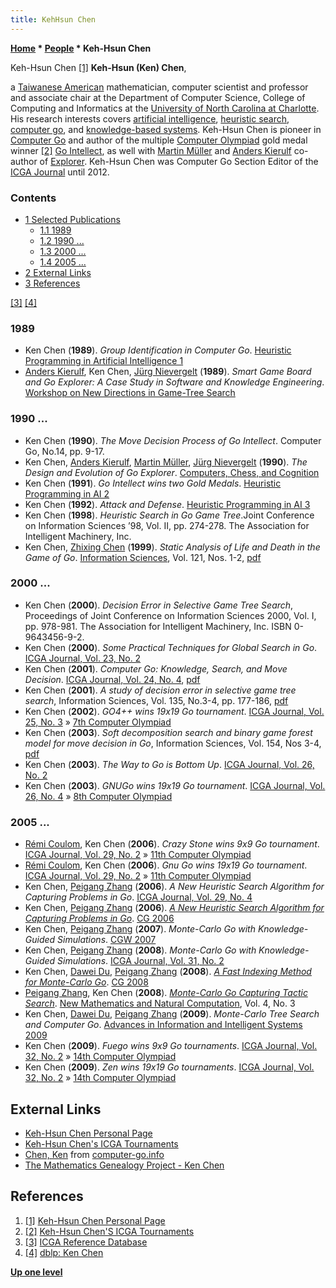 ```yaml
---
title: KehHsun Chen
---
```

**[Home](Home "Home") \* [People](People "People") \* Keh-Hsun Chen**



 [](https://webpages.uncc.edu/chen/) Keh-Hsun Chen <a id="cite-note-1" href="#cite-ref-1">[1]</a> 
**Keh-Hsun (Ken) Chen**,  

a [Taiwanese American](https://en.wikipedia.org/wiki/Taiwanese_American) mathematician, computer scientist and professor and associate chair at the Department of Computer Science, College of Computing and Informatics at the [University of North Carolina at Charlotte](https://en.wikipedia.org/wiki/University_of_North_Carolina_at_Charlotte). His research interests covers [artificial intelligence](Artificial_Intelligence "Artificial Intelligence"), [heuristic search](Search "Search"), [computer go](Go "Go"), and [knowledge-based systems](https://en.wikipedia.org/wiki/Knowledge-based_systems). Keh-Hsun Chen is pioneer in [Computer Go](Go "Go") and author of the multiple [Computer Olympiad](Computer_Olympiad "Computer Olympiad") gold medal winner <a id="cite-note-2" href="#cite-ref-2">[2]</a> [Go Intellect](https://www.game-ai-forum.org/icga-tournaments/program.php?id=98), as well with [Martin Müller](Martin_M%C3%BCller "Martin Müller") and [Anders Kierulf](Anders_Kierulf "Anders Kierulf") co-author of [Explorer](https://www.game-ai-forum.org/icga-tournaments/program.php?id=144). Keh-Hsun Chen was Computer Go Section Editor of the [ICGA Journal](ICGA_Journal "ICGA Journal") until 2012. 



### Contents


* [1 Selected Publications](#selected-publications)
	+ [1.1 1989](#1989)
	+ [1.2 1990 ...](#1990-...)
	+ [1.3 2000 ...](#2000-...)
	+ [1.4 2005 ...](#2005-...)
* [2 External Links](#external-links)
* [3 References](#references)






<a id="cite-note-3" href="#cite-ref-3">[3]</a> <a id="cite-note-4" href="#cite-ref-4">[4]</a>



### 1989


* Ken Chen (**1989**). *Group Identification in Computer Go*. [Heuristic Programming in Artificial Intelligence 1](1st_Computer_Olympiad#Workshop "1st Computer Olympiad")
* [Anders Kierulf](Anders_Kierulf "Anders Kierulf"), Ken Chen, [Jürg Nievergelt](J%C3%BCrg_Nievergelt "Jürg Nievergelt") (**1989**). *Smart Game Board and Go Explorer: A Case Study in Software and Knowledge Engineering*. [Workshop on New Directions in Game-Tree Search](WCCC_1989#Workshop "WCCC 1989")


### 1990 ...


* Ken Chen (**1990**). *The Move Decision Process of Go Intellect*. Computer Go, No.14, pp. 9-17.
* Ken Chen, [Anders Kierulf](Anders_Kierulf "Anders Kierulf"), [Martin Müller](Martin_M%C3%BCller "Martin Müller"), [Jürg Nievergelt](J%C3%BCrg_Nievergelt "Jürg Nievergelt") (**1990**). *The Design and Evolution of Go Explorer*. [Computers, Chess, and Cognition](Computers,_Chess,_and_Cognition "Computers, Chess, and Cognition")
* Ken Chen (**1991**). *Go Intellect wins two Gold Medals*. [Heuristic Programming in AI 2](2nd_Computer_Olympiad#Workshop "2nd Computer Olympiad")
* Ken Chen (**1992**). *Attack and Defense*. [Heuristic Programming in AI 3](3rd_Computer_Olympiad#Workshop "3rd Computer Olympiad")
* Ken Chen (**1998**). *Heuristic Search in Go Game Tree*.Joint Conference on Information Sciences ’98, Vol. II, pp. 274-278. The Association for Intelligent Machinery, Inc.
* Ken Chen, [Zhixing Chen](index.php?title=Zhixing_Chen&action=edit&redlink=1 "Zhixing Chen (page does not exist)") (**1999**). *Static Analysis of Life and Death in the Game of Go*. [Information Sciences](https://www.journals.elsevier.com/information-sciences), Vol. 121, Nos. 1-2, [pdf](https://webdocs.cs.ualberta.ca/~games/go/seminar/2002/020703/ld.pdf)


### 2000 ...


* Ken Chen (**2000**). *Decision Error in Selective Game Tree Search*, Proceedings of Joint Conference on Information Sciences 2000, Vol. I, pp. 978-981. The Association for Intelligent Machinery, Inc. ISBN 0-9643456-9-2.
* Ken Chen (**2000**). *Some Practical Techniques for Global Search in Go*. [ICGA Journal, Vol. 23, No. 2](ICGA_Journal#23_2 "ICGA Journal")
* Ken Chen (**2001**). *Computer Go: Knowledge, Search, and Move Decision*. [ICGA Journal, Vol. 24, No. 4](ICGA_Journal#24_4 "ICGA Journal"), [pdf](http://www.coit.uncc.edu/drchen/Papers/ComputerGo.pdf)
* Ken Chen (**2001**). *A study of decision error in selective game tree search*, Information Sciences, Vol. 135, No.3-4, pp. 177-186, [pdf](http://www.coit.uncc.edu/drchen/Papers/DecisionError.pdf)
* Ken Chen (**2002**). *GO4++ wins 19x19 Go tournament*. [ICGA Journal, Vol. 25, No. 3](ICGA_Journal#25_3 "ICGA Journal") » [7th Computer Olympiad](7th_Computer_Olympiad#Go "7th Computer Olympiad")
* Ken Chen (**2003**). *Soft decomposition search and binary game forest model for move decision in Go*, Information Sciences, Vol. 154, Nos 3-4, [pdf](http://www.coit.uncc.edu/drchen/Papers/SoftDecomposition.pdf)
* Ken Chen (**2003**). *The Way to Go is Bottom Up*. [ICGA Journal, Vol. 26, No. 2](ICGA_Journal#26_2 "ICGA Journal")
* Ken Chen (**2003**). *GNUGo wins 19x19 Go tournament*. [ICGA Journal, Vol. 26, No. 4](ICGA_Journal#26_4 "ICGA Journal") » [8th Computer Olympiad](8th_Computer_Olympiad#Go "8th Computer Olympiad")


### 2005 ...


* [Rémi Coulom](R%C3%A9mi_Coulom "Rémi Coulom"), Ken Chen (**2006**). *Crazy Stone wins 9x9 Go tournament*. [ICGA Journal, Vol. 29, No. 2](ICGA_Journal#29_2 "ICGA Journal") » [11th Computer Olympiad](11th_Computer_Olympiad#Go9x9 "11th Computer Olympiad")
* [Rémi Coulom](R%C3%A9mi_Coulom "Rémi Coulom"), Ken Chen (**2006**). *Gnu Go wins 19x19 Go tournament*. [ICGA Journal, Vol. 29, No. 2](ICGA_Journal#29_2 "ICGA Journal") » [11th Computer Olympiad](11th_Computer_Olympiad#Go "11th Computer Olympiad")
* Ken Chen, [Peigang Zhang](index.php?title=Peigang_Zhang&action=edit&redlink=1 "Peigang Zhang (page does not exist)") (**2006**). *A New Heuristic Search Algorithm for Capturing Problems in Go*. [ICGA Journal, Vol. 29, No. 4](ICGA_Journal#29_4 "ICGA Journal")
* Ken Chen, [Peigang Zhang](index.php?title=Peigang_Zhang&action=edit&redlink=1 "Peigang Zhang (page does not exist)") (**2006**). *[A New Heuristic Search Algorithm for Capturing Problems in Go](http://link.springer.com/chapter/10.1007/978-3-540-75538-8_3)*. [CG 2006](CG_2006 "CG 2006")
* Ken Chen, [Peigang Zhang](index.php?title=Peigang_Zhang&action=edit&redlink=1 "Peigang Zhang (page does not exist)") (**2007**). *Monte-Carlo Go with Knowledge-Guided Simulations*. [CGW 2007](CGW_2007 "CGW 2007")
* Ken Chen, [Peigang Zhang](index.php?title=Peigang_Zhang&action=edit&redlink=1 "Peigang Zhang (page does not exist)") (**2008**). *Monte-Carlo Go with Knowledge-Guided Simulations*. [ICGA Journal, Vol. 31, No. 2](ICGA_Journal#31_2 "ICGA Journal")
* Ken Chen, [Dawei Du](index.php?title=Dawei_Du&action=edit&redlink=1 "Dawei Du (page does not exist)"), [Peigang Zhang](index.php?title=Peigang_Zhang&action=edit&redlink=1 "Peigang Zhang (page does not exist)") (**2008**). *[A Fast Indexing Method for Monte-Carlo Go](http://link.springer.com/chapter/10.1007/978-3-540-87608-3_9)*. [CG 2008](CG_2008 "CG 2008")
* [Peigang Zhang](index.php?title=Peigang_Zhang&action=edit&redlink=1 "Peigang Zhang (page does not exist)"), Ken Chen (**2008**). *[Monte-Carlo Go Capturing Tactic Search](http://www.worldscientific.com/doi/abs/10.1142/S1793005708001136)*. [New Mathematics and Natural Computation](https://en.wikipedia.org/wiki/New_Mathematics_and_Natural_Computation), Vol. 4, No. 3
* Ken Chen, [Dawei Du](index.php?title=Dawei_Du&action=edit&redlink=1 "Dawei Du (page does not exist)"), [Peigang Zhang](index.php?title=Peigang_Zhang&action=edit&redlink=1 "Peigang Zhang (page does not exist)") (**2009**). *Monte-Carlo Tree Search and Computer Go*. [Advances in Information and Intelligent Systems 2009](http://www.informatik.uni-trier.de/~ley/db/series/sci/sci251.html#ChenDZ09)
* Ken Chen (**2009**). *Fuego wins 9x9 Go tournaments*. [ICGA Journal, Vol. 32, No. 2](ICGA_Journal#32_2 "ICGA Journal") » [14th Computer Olympiad](14th_Computer_Olympiad#Go9x9 "14th Computer Olympiad")
* Ken Chen (**2009**). *Zen wins 19x19 Go tournaments*. [ICGA Journal, Vol. 32, No. 2](ICGA_Journal#32_2 "ICGA Journal") » [14th Computer Olympiad](14th_Computer_Olympiad#Go "14th Computer Olympiad")


## External Links


* [Keh-Hsun Chen Personal Page](https://webpages.uncc.edu/chen/)
* [Keh-Hsun Chen's ICGA Tournaments](https://www.game-ai-forum.org/icga-tournaments/person.php?id=75)
* [Chen, Ken](http://www.computer-go.info/db/operson.php?a=Chen%2C+Ken) from [computer-go.info](http://www.computer-go.info/)
* [The Mathematics Genealogy Project - Ken Chen](http://genealogy.math.ndsu.nodak.edu/id.php?id=23858)


## References


1. <a id="cite-ref-1" href="#cite-note-1">[1]</a> [Keh-Hsun Chen Personal Page](https://webpages.uncc.edu/chen/)
2. <a id="cite-ref-2" href="#cite-note-2">[2]</a> [Keh-Hsun Chen'S ICGA Tournaments](https://www.game-ai-forum.org/icga-tournaments/person.php?id=75)
3. <a id="cite-ref-3" href="#cite-note-3">[3]</a> [ICGA Reference Database](ICGA_Journal#RefDB "ICGA Journal")
4. <a id="cite-ref-4" href="#cite-note-4">[4]</a> [dblp: Ken Chen](https://dblp.uni-trier.de/pers/hd/c/Chen:Ken)

**[Up one level](People "People")**







 
